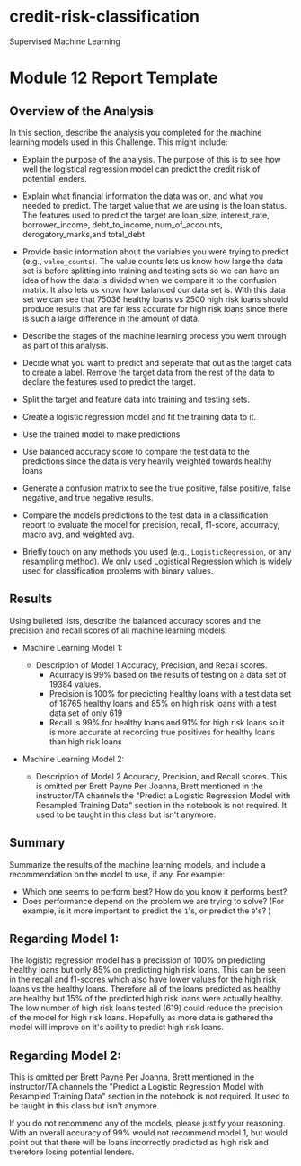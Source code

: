 # credit-risk-classification
Supervised Machine Learning

# Module 12 Report Template

## Overview of the Analysis

In this section, describe the analysis you completed for the machine learning models used in this Challenge. This might include:

* Explain the purpose of the analysis.
The purpose of this is to see how well the logistical regression model can predict the credit risk of potential lenders.

* Explain what financial information the data was on, and what you needed to predict.
The target value that we are using is the loan status. The features used to predict the target are loan_size, interest_rate, borrower_income, debt_to_income, num_of_accounts, derogatory_marks,and total_debt

* Provide basic information about the variables you were trying to predict (e.g., `value_counts`).
The value counts lets us know how large the data set is before splitting into training and testing sets so we can have an idea of how the data is divided when we compare it to the confusion matrix.  It also lets us know how balanced our data set is. With this data set we can see that 75036 healthy loans vs 2500 high risk loans should produce results that are far less accurate for high risk loans since there is such a large difference in the amount of data.

* Describe the stages of the machine learning process you went through as part of this analysis.
 * Decide what you want to predict and seperate that out as the target data to create a label. Remove the target data from the rest of the data to declare the features used to predict the target.
 * Split the target and feature data into training and testing sets.
 * Create a logistic regression model and fit the training data to it.
 * Use the trained model to make predictions
 * Use balanced accuracy score to compare the test data to the predictions since the data is very heavily weighted towards healthy loans
 * Generate a confusion matrix to see the true positive, false positive, false negative, and true negative results.
 * Compare the models predictions to the test data in a classification report to evaluate the model for precision, recall, f1-score, accurracy, macro avg, and weighted avg. 

* Briefly touch on any methods you used (e.g., `LogisticRegression`, or any resampling method).
We only used Logistical Regression which is widely used for classification problems with binary values.

## Results

Using bulleted lists, describe the balanced accuracy scores and the precision and recall scores of all machine learning models.

* Machine Learning Model 1:
  * Description of Model 1 Accuracy, Precision, and Recall scores. 
      *  Acurracy is 99% based on the results of testing on a data set of 19384 values.
      *  Precision is 100% for predicting healthy loans with a test data set of 18765 healthy loans and 85% on high risk loans with a test data set of only 619
      *  Recall is 99% for healthy loans and 91% for high risk loans so it is more accurate at recording true positives for healthy loans than high risk loans
 



* Machine Learning Model 2:
  * Description of Model 2 Accuracy, Precision, and Recall scores.
 This is omitted per Brett Payne
 Per Joanna,
 Brett mentioned in the instructor/TA channels the
 "Predict a Logistic Regression Model with Resampled Training Data" 
 section in the notebook is not required. 
 It used to be taught in this class but isn't anymore.

## Summary

Summarize the results of the machine learning models, and include a recommendation on the model to use, if any. For example:
* Which one seems to perform best? How do you know it performs best?
* Does performance depend on the problem we are trying to solve? (For example, is it more important to predict the `1`'s, or predict the `0`'s? )

## Regarding Model 1:
The logistic regression model has a precission of 100%  on predicting healthy loans but only 85% on predicting high risk loans. This can be seen in the recall and f1-scores which also have lower values for the high risk loans vs the healthy loans. Therefore all of the loans predicted as healthy are healthy but 15% of the predicted high risk loans were actually healthy.  The low number of high risk loans tested (619) could reduce the precision of the model for high risk loans. Hopefully as more data is gathered the model will improve on it's ability to predict high risk loans.

## Regarding Model 2:
 This is omitted per Brett Payne
 Per Joanna,
 Brett mentioned in the instructor/TA channels the
 "Predict a Logistic Regression Model with Resampled Training Data" 
 section in the notebook is not required. 
 It used to be taught in this class but isn't anymore.

If you do not recommend any of the models, please justify your reasoning.
With an overall accuracy of 99% would not recommend model 1, but would point out that there will be loans incorrectly predicted as high risk and therefore losing potential lenders.
